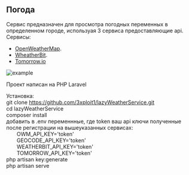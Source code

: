 ## Погода

Сервис предназначен для просмотра погодных переменных в определенном городе, используая 3 сервиса предоставляющие api.
Сервисы: 
- [OpenWeatherMap](https://openweathermap.org).
- [WheatherBit](https://www.weatherbit.io).
- [Tomorrow.io](https://www.tomorrow.io)

![example](https://user-images.githubusercontent.com/79741934/203237418-39ef07dc-97dd-4b6a-87d0-0d4067f09189.PNG)

Проект написан на PHP Laravel 

Установка:   
git clone https://github.com/3xploit1/lazyWeatherService.git    
cd lazyWeatherService  
composer install  
добавить в .env переменнные, где token ваш api ключи полученные после регистрации на вышеуказанных сервисах:  
&emsp;&emsp;OWM_API_KEY='token'  
&emsp;&emsp;GEOCODE_API_KEY='token'  
&emsp;&emsp;WEATHERBIT_API_KEY='token'  
&emsp;&emsp;TOMORROW_API_KEY='token'  
php artisan key:generate  
php artisan serve  
